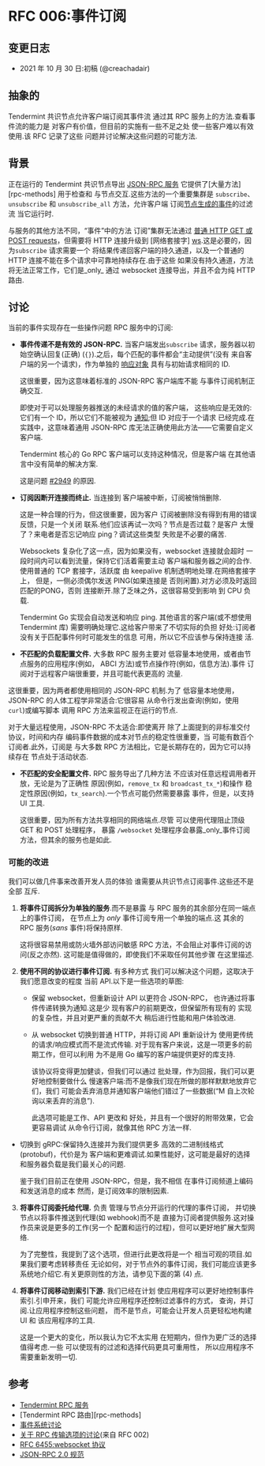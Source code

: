 # RFC 006:事件订阅

## 变更日志

- 2021 年 10 月 30 日:初稿 (@creachadair)

## 抽象的

Tendermint 共识节点允许客户端订阅其事件流
通过其 RPC 服务上的方法.查看事件流的能力是
对客户有价值，但目前的实施有一些不足之处
使一些客户难以有效使用.该 RFC 记录了这些
问题并讨论解决这些问题的可能方法.


## 背景

正在运行的 Tendermint 共识节点导出 [JSON-RPC 服务][rpc-service]
它提供了[大量方法][rpc-methods] 用于检查和
与节点交互.这些方法的一个重要集群是
`subscribe`、`unsubscribe` 和 `unsubscribe_all` 方法，允许客户端
订阅[节点生成的事件][事件]的过滤流
当它运行时.

与服务的其他方法不同，“事件”中的方法
订阅”集群无法通过 [普通 HTTP GET 或 POST
requests][rpc-transport]，但需要将 HTTP 连接升级到
[网络套接字] [ws].这是必要的，因为`subscribe` 请求需要一个
将结果传递回客户端的持久通道，以及一个普通的 HTTP
连接不能在多个请求中可靠地持续存在.由于这些
如果没有持久通道，方法将无法正常工作，它们是_only_
通过 websocket 连接导出，并且不会为纯 HTTP 路由.


## 讨论

当前的事件实现存在一些操作问题
RPC 服务中的订阅:

- **事件传递不是有效的 JSON-RPC.** 当客户端发出`subscribe`
  请求，服务器以初始空确认回复(正确)
  (`{}`).之后，每个匹配的事件都会“主动提供”(没有
  来自客户端的另一个请求)，作为单独的 [响应对象][json-response]
  具有与初始请求相同的 ID.

  这很重要，因为这意味着标准的 JSON-RPC 客户端库不能
  与事件订阅机制正确交互.

  即使对于可以处理服务器推送的未经请求的值的客户端，
  这些响应是无效的:它们有一个 ID，所以它们不能被视为
  [通知][json-notify];但 ID 对应于一个请求
  已经完成.在实践中，这意味着通用 JSON-RPC
  库无法正确使用此方法——它需要自定义客户端.

  Tendermint 核心的 Go RPC 客户端可以支持这种情况，但是客户端
  在其他语言中没有简单的解决方案.

  这是问题 [#2949][issue2949] 的原因.

- **订阅因断开连接而终止.** 当连接到
  客户端被中断，订阅被悄悄删除.

  这是一种合理的行为，但这很重要，因为客户
  订阅被删除没有得到有用的错误反馈，只是一个关闭
  联系.他们应该再试一次吗？节点是否过载？是客户
  太慢了？来电者是否忘记响应 ping？调试这些类型
  失败是不必要的痛苦.

  Websockets 复杂化了这一点，因为如果没有，websocket 连接就会超时
  一段时间内可以看到流量，保持它们活着需要主动
  客户端和服务器之间的合作.使用普通的 TCP 套接字，活跃度
  由 keepalive 机制透明地处理.在网络套接字上，
  但是，一侧必须偶尔发送 PING(如果连接是
  否则闲置).对方必须及时返回匹配的PONG，否则
  连接断开.除了乏味之外，这很容易受到影响
  到 CPU 负载.

  Tendermint Go 实现会自动发送和响应 ping.
  其他语言的客户端(或不想使用 Tendermint 库)
  需要明确处理它.这给客户带来了不切实际的负担
  好处:订阅者没有关于匹配事件何时可能发生的信息
  可用，所以它不应该参与保持连接
  活.

- **不匹配的负载配置文件.** 大多数 RPC 服务主要对
  低容量本地使用，或者由节点服务的应用程序(例如，
  ABCI 方法)或节点操作符(例如，信息方法).事件
  订阅对于远程客户端很重要，并且可能代表更高的
  流量.

这很重要，因为两者都使用相同的 JSON-RPC 机制.为了
  低容量本地使用，JSON-RPC 的人体工程学非常适合:它很容易
  从命令行发出查询(例如，使用 `curl`)或编写脚本
  调用 RPC 方法来监视正在运行的节点.

  对于大量远程使用，JSON-RPC 不太适合:即使离开
  除了上面提到的非标准交付协议，时间和内存
  编码事件数据的成本对节点的稳定性很重要，当
  可能有数百个订阅者.此外，订阅是
  与大多数 RPC 方法相比，它是长期存在的，因为它可以持续存在
  节点处于活动状态.

- **不匹配的安全配置文件.** RPC 服务导出了几种方法
  不应该对任意远程调用者开放，无论是为了正确性
  原因(例如，`remove_tx` 和 `broadcast_tx_*`)和操作
  稳定性原因(例如，`tx_search`).一个节点可能仍然需要暴露
  事件，但是，以支持 UI 工具.

  这很重要，因为所有方法共享相同的网络端点.尽管
  可以使用代理阻止顶级 GET 和 POST 处理程序，
  暴露 `/websocket` 处理程序会暴露_only_事件订阅
  方法，但其余的服务也是如此.

### 可能的改进

我们可以做几件事来改善开发人员的体验
谁需要从共识节点订阅事件.这些还不是全部
互斥.

1. **将事件订阅拆分为单独的服务**.而不是暴露
   与 RPC 服务的其余部分在同一端点上的事件订阅，
   在节点上为 _only_ 事件订阅专用一个单独的端点.这
   其余的 RPC 服务(_sans_ 事件)将保持原样.

   这将很容易禁用或防火墙外部访问敏感
   RPC 方法，不会阻止对事件订阅的访问(反之亦然).
   这可能是值得做的，即使我们不采取任何其他步骤
   在这里描述.

2. **使用不同的协议进行事件订阅.** 有多种方式
   我们可以解决这个问题，这取决于我们愿意改变的程度
   当前 API.以下是一些选项的草图:

   - 保留 websocket，但重新设计 API 以更符合 JSON-RPC，
     也许通过将事件传递转换为通知.这是少
     现有客户的前期更改，但保留所有现有的
     实现的复杂性，并且对更严重的贡献不大
     稍后进行性能和用户体验改进.

   - 从 websocket 切换到普通 HTTP，并将订阅 API 重新设计为
     使用更传统的请求/响应模式而不是流式传输.
     对于现有客户来说，这是一项更多的前期工作，但可以利用
     为不是用 Go 编写的客户端提供更好的库支持.

     该协议将变得更加健谈，但我们可以通过
     批处理，作为回报，我们可以更好地控制要做什么
     慢速客户端:而不是像我们现在所做的那样默默地放弃它们，我们
     可能会丢弃消息并通知客户端他们错过了一些数据(“M
     自上次轮询以来丢弃的消息”).

     此选项可能是工作、API 更改和
     好处，并且有一个很好的附带效果，它会更容易调试
     从命令行订阅，就像其他 RPC 方法一样.

- 切换到 gRPC:保留持久连接并为我们提供更多
     高效的二进制线格式 (protobuf)，代价是为
     客户端和更难调试.如果性能好，这可能是最好的选择
     和服务器负载是我们最关心的问题.

     鉴于我们目前正在使用 JSON-RPC，但是，我不相信
     在事件订阅频道上编码和发送消息的成本
     然而，是订阅效率的限制因素.

3. **将事件订阅委托给代理.** 负责
   管理与节点分开运行的代理的事件订阅，
   并切换节点以将事件推送到代理(如 webhook)而不是
   直接为订阅者提供服务.这对操作员来说是更多的工作(另一个
   配置和运行的过程)，但可以更好地扩展大型网络.

   为了完整性，我提到了这个选项，但进行此更改将是一个
   相当可观的项目.如果我们要考虑转移责任
   无论如何，对于节点外的事件订阅，我们可能应该更多
   系统地介绍它.有关更原则性的方法，请参见下面的第 (4) 点.

4. **将事件订阅移动到索引下游.** 我们已经在计划
   使应用程序可以更好地控制事件索引.引申开来，我们
   可能允许应用程序还控制过滤事件的方式，
   查询，并订阅.让应用程序控制这些问题，
   而不是节点，可能会让开发人员更轻松地构建 UI 和
   该应用程序的工具.

   这是一个更大的变化，所以我认为它不太实用
   在短期内，但作为更广泛的选择值得考虑.一些
   可以使现有的过滤和选择代码更具可重用性，
   所以应用程序不需要重新发明一切.


## 参考

- [Tendermint RPC 服务][rpc-service]
- [Tendermint RPC 路由][rpc-methods]
- [事件系统讨论][事件]
- [关于 RPC 传输选项的讨论][rpc-transport](来自 RFC 002)
- [RFC 6455:websocket 协议][ws]
- [JSON-RPC 2.0 规范](https://www.jsonrpc.org/specification)

[rpc-service]:https://docs.tendermint.com/master/rpc/
[rpc-方法]:https://github.com/tendermint/tendermint/blob/master/internal/rpc/core/routes.go#L12
[事件]:./rfc-005-event-system.rst
[rpc-transport]:./rfc-002-ipc-ecosystem.md#rpc-transport
[ws]:https://datatracker.ietf.org/doc/html/rfc6455
[json-response]: https://www.jsonrpc.org/specification#response_object
[json-notify]:https://www.jsonrpc.org/specification#notification
[issue2949]:https://github.com/tendermint/tendermint/issues/2949
